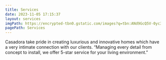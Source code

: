 ```yaml
---
title: Services
date: 2023-11-05 17:15:37
layout: services
imgPath: https://encrypted-tbn0.gstatic.com/images?q=tbn:ANd9GcQ5V-0yc3llzKd8M2BVgjmCHRxSZHAG0Qc_N0jZQQEauFfVGEF0
pagePath: Services
---
```


Casadora take pride in creating luxurious and innovative homes which have a very intimate connection with our clients. “Managing every detail from concept to install, we offer 5-star service for your living environment.”
